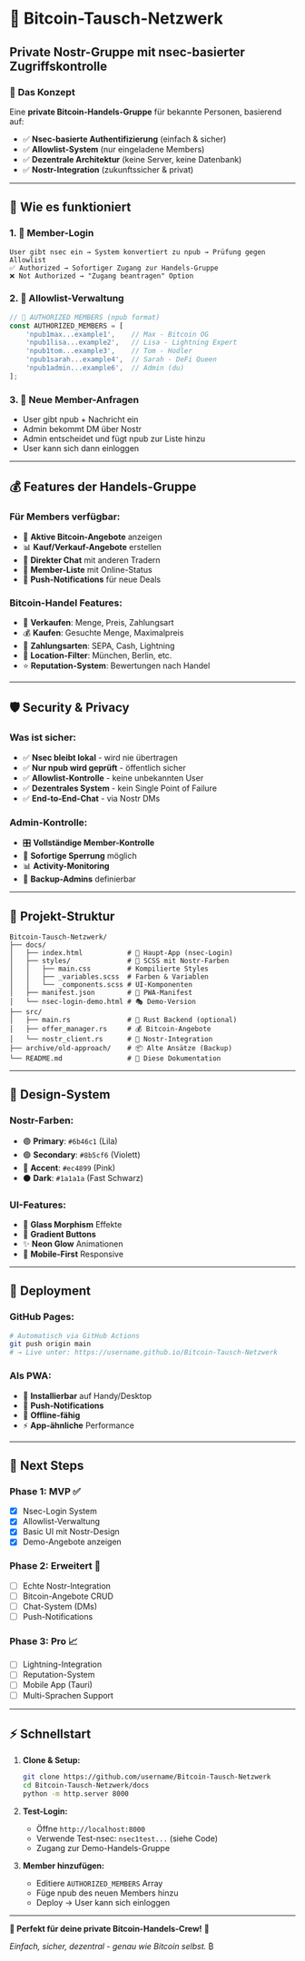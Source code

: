 # 🔐 Bitcoin-Tausch-Netzwerk
## Private Nostr-Gruppe mit nsec-basierter Zugriffskontrolle

### 🎯 **Das Konzept**

Eine **private Bitcoin-Handels-Gruppe** für bekannte Personen, basierend auf:
- ✅ **Nsec-basierte Authentifizierung** (einfach & sicher)
- ✅ **Allowlist-System** (nur eingeladene Members)
- ✅ **Dezentrale Architektur** (keine Server, keine Datenbank)
- ✅ **Nostr-Integration** (zukunftssicher & privat)

---

## 🚀 **Wie es funktioniert**

### 1. **👤 Member-Login**
```
User gibt nsec ein → System konvertiert zu npub → Prüfung gegen Allowlist
✅ Authorized → Sofortiger Zugang zur Handels-Gruppe
❌ Not Authorized → "Zugang beantragen" Option
```

### 2. **🔐 Allowlist-Verwaltung**
```javascript
// 🔐 AUTHORIZED MEMBERS (npub format)
const AUTHORIZED_MEMBERS = [
    'npub1max...example1',    // Max - Bitcoin OG
    'npub1lisa...example2',   // Lisa - Lightning Expert  
    'npub1tom...example3',    // Tom - Hodler
    'npub1sarah...example4',  // Sarah - DeFi Queen
    'npub1admin...example6',  // Admin (du)
];
```

### 3. **📝 Neue Member-Anfragen**
- User gibt npub + Nachricht ein
- Admin bekommt DM über Nostr
- Admin entscheidet und fügt npub zur Liste hinzu
- User kann sich dann einloggen

---

## 💰 **Features der Handels-Gruppe**

### **Für Members verfügbar:**
- 👀 **Aktive Bitcoin-Angebote** anzeigen
- 📊 **Kauf/Verkauf-Angebote** erstellen  
- 💬 **Direkter Chat** mit anderen Tradern
- 👥 **Member-Liste** mit Online-Status
- 🔔 **Push-Notifications** für neue Deals

### **Bitcoin-Handel Features:**
- 💸 **Verkaufen**: Menge, Preis, Zahlungsart
- 💰 **Kaufen**: Gesuchte Menge, Maximalpreis
- 🏦 **Zahlungsarten**: SEPA, Cash, Lightning
- 📍 **Location-Filter**: München, Berlin, etc.
- ⭐ **Reputation-System**: Bewertungen nach Handel

---

## 🛡️ **Security & Privacy**

### **Was ist sicher:**
- ✅ **Nsec bleibt lokal** - wird nie übertragen
- ✅ **Nur npub wird geprüft** - öffentlich sicher
- ✅ **Allowlist-Kontrolle** - keine unbekannten User
- ✅ **Dezentrales System** - kein Single Point of Failure
- ✅ **End-to-End-Chat** - via Nostr DMs

### **Admin-Kontrolle:**
- 🎛️ **Vollständige Member-Kontrolle**
- 🚫 **Sofortige Sperrung** möglich
- 📊 **Activity-Monitoring**
- 🔄 **Backup-Admins** definierbar

---

## 📁 **Projekt-Struktur**

```
Bitcoin-Tausch-Netzwerk/
├── docs/
│   ├── index.html           # 🔐 Haupt-App (nsec-Login)
│   ├── styles/              # 🎨 SCSS mit Nostr-Farben
│   │   ├── main.css         # Kompilierte Styles
│   │   ├── _variables.scss  # Farben & Variablen
│   │   └── _components.scss # UI-Komponenten
│   ├── manifest.json        # 📱 PWA-Manifest
│   └── nsec-login-demo.html # 🎭 Demo-Version
├── src/
│   ├── main.rs              # 🦀 Rust Backend (optional)
│   ├── offer_manager.rs     # 💰 Bitcoin-Angebote
│   └── nostr_client.rs      # 📡 Nostr-Integration
├── archive/old-approach/    # 📦 Alte Ansätze (Backup)
└── README.md                # 📖 Diese Dokumentation
```

---

## 🎨 **Design-System**

### **Nostr-Farben:**
- 🟣 **Primary**: `#6b46c1` (Lila)
- 🟢 **Secondary**: `#8b5cf6` (Violett)  
- 🌸 **Accent**: `#ec4899` (Pink)
- ⚫ **Dark**: `#1a1a1a` (Fast Schwarz)

### **UI-Features:**
- 🔮 **Glass Morphism** Effekte
- 🌈 **Gradient Buttons**
- ✨ **Neon Glow** Animationen
- 📱 **Mobile-First** Responsive

---

## 🚀 **Deployment**

### **GitHub Pages:**
```bash
# Automatisch via GitHub Actions
git push origin main
# → Live unter: https://username.github.io/Bitcoin-Tausch-Netzwerk
```

### **Als PWA:**
- 📱 **Installierbar** auf Handy/Desktop
- 🔔 **Push-Notifications** 
- 💾 **Offline-fähig**
- ⚡ **App-ähnliche** Performance

---

## 🎯 **Next Steps**

### **Phase 1: MVP** ✅
- [x] Nsec-Login System
- [x] Allowlist-Verwaltung  
- [x] Basic UI mit Nostr-Design
- [x] Demo-Angebote anzeigen

### **Phase 2: Erweitert** 🚧
- [ ] Echte Nostr-Integration
- [ ] Bitcoin-Angebote CRUD
- [ ] Chat-System (DMs)
- [ ] Push-Notifications

### **Phase 3: Pro** 📈
- [ ] Lightning-Integration
- [ ] Reputation-System
- [ ] Mobile App (Tauri)
- [ ] Multi-Sprachen Support

---

## ⚡ **Schnellstart**

1. **Clone & Setup:**
   ```bash
   git clone https://github.com/username/Bitcoin-Tausch-Netzwerk
   cd Bitcoin-Tausch-Netzwerk/docs
   python -m http.server 8000
   ```

2. **Test-Login:**
   - Öffne `http://localhost:8000`
   - Verwende Test-nsec: `nsec1test...` (siehe Code)
   - Zugang zur Demo-Handels-Gruppe

3. **Member hinzufügen:**
   - Editiere `AUTHORIZED_MEMBERS` Array
   - Füge npub des neuen Members hinzu
   - Deploy → User kann sich einloggen

---

**🏢 Perfekt für deine private Bitcoin-Handels-Crew!** 🚀

*Einfach, sicher, dezentral - genau wie Bitcoin selbst.* ₿

